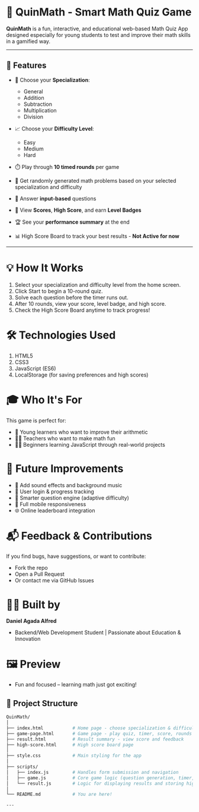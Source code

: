 # 🔢 QuinMath - Smart Math Quiz Game

**QuinMath** is a fun, interactive, and educational web-based Math Quiz App designed especially for young students to test and improve their math skills in a gamified way.

---

## 🚀 Features

- 🎯 Choose your **Specialization**:
  - General
  - Addition
  - Subtraction
  - Multiplication
  - Division

- 📈 Choose your **Difficulty Level**:
  - Easy
  - Medium
  - Hard

- ⏱️ Play through **10 timed rounds** per game
- 🔄 Get randomly generated math problems based on your selected specialization and difficulty
- 🧠 Answer **input-based** questions
- 🥇 View **Scores**, **High Score**, and earn **Level Badges**
- 🏆 See your **performance summary** at the end
- 📊 High Score Board to track your best results - **Not Active for now**

---

# 💡 How It Works
1. Select your specialization and difficulty level from the home screen.
2. Click Start to begin a 10-round quiz.
3. Solve each question before the timer runs out.
4. After 10 rounds, view your score, level badge, and high score.
5. Check the High Score Board anytime to track progress!

# 🛠️ Technologies Used
1. HTML5
2. CSS3
3. JavaScript (ES6)
4. LocalStorage (for saving preferences and high scores)


# 🎓 Who It's For
This game is perfect for:
- 🧒 Young learners who want to improve their arithmetic
- 👨‍🏫 Teachers who want to make math fun
- 👨‍💻 Beginners learning JavaScript through real-world projects

# 🧪 Future Improvements
- 🎵 Add sound effects and background music
- 👥 User login & progress tracking
- 🧠 Smarter question engine (adaptive difficulty)
- 📱 Full mobile responsiveness
- 🌐 Online leaderboard integration

# 📬 Feedback & Contributions
If you find bugs, have suggestions, or want to contribute:
- Fork the repo
- Open a Pull Request
- Or contact me via GitHub Issues

# 🧑‍🎓 Built by
**Daniel Agada Alfred**
- Backend/Web Development Student | Passionate about Education & Innovation

# 🖼️ Preview
- Fun and focused – learning math just got exciting!


## 📂 Project Structure

```bash
QuinMath/
│
├── index.html           # Home page - choose specialization & difficulty
├── game-page.html       # Game page - play quiz, timer, score, rounds
├── result.html          # Result summary - view score and feedback
├── high-score.html      # High score board page
│
├── style.css            # Main styling for the app
│
├── scripts/
│   ├── index.js         # Handles form submission and navigation
│   ├── game.js          # Core game logic (question generation, timer, score)
│   └── result.js        # Logic for displaying results and storing high scores
│
└── README.md            # You are here!

---
